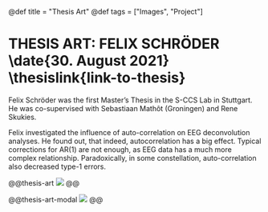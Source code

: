 @def title = "Thesis Art"
@def tags = ["Images", "Project"]

# THESIS ART: FELIX SCHRÖDER \date{30. August 2021} \thesislink{link-to-thesis}

Felix Schröder was the first Master’s Thesis in the S-CCS Lab in Stuttgart. He was co-supervised with Sebastiaan Mathôt (Groningen) and Rene Skukies. 

Felix investigated the influence of auto-correlation on EEG deconvolution analyses. He found out, that indeed, autocorrelation has a big effect. Typical corrections for AR(1) are not enough, as EEG data has a much more complex relationship. Paradoxically, in some constellation, auto-correlation also decreased type-1 errors.


@@thesis-art
![](/assets/thesis-art/a2_felix.jpg)
@@

@@thesis-art-modal
![](/assets/thesis-art/a2_felix.jpg)
@@